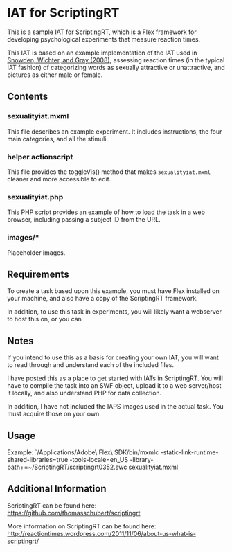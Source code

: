 # IAT for ScriptingRT

This is a sample IAT for ScriptingRT, which is a Flex framework for developing psychological experiments that measure reaction times.

This IAT is based on an example implementation of the IAT used in [Snowden, Wichter, and Gray (2008)](http://dx.doi.org/10.1007/s10508-006-9138-z), assessing reaction times (in the typical IAT fashion) of categorizing words as sexually attractive or unattractive, and pictures as either male or female.

## Contents

### sexualityiat.mxml

This file describes an example experiment. It includes instructions, the four main categories, and all the stimuli.

### helper.actionscript

This file provides the toggleVis() method that makes `sexualityiat.mxml` cleaner and more accessible to edit.

### sexualityiat.php

This PHP script provides an example of how to load the task in a web browser, including passing a subject ID from the URL.

### images/*

Placeholder images.

## Requirements

To create a task based upon this example, you must have Flex installed on your machine, and also have a copy of the ScriptingRT framework.

In addition, to use this task in experiments, you will likely want a webserver to host this on, or you can

## Notes

If you intend to use this as a basis for creating your own IAT, you will want to read through and understand each of the included files.

I have posted this as a place to get started with IATs in ScriptingRT. You will have to compile the task into an SWF object, upload it to a web server/host it locally, and also understand PHP for data collection.

In addition, I have not included the IAPS images used in the actual task. You must acquire those on your own.

## Usage

Example: `/Applications/Adobe\ Flex\ SDK/bin/mxmlc -static-link-runtime-shared-libraries=true -tools-locale=en_US -library-path+=~/ScriptingRT/scriptingrt0352.swc sexualityiat.mxml

## Additional Information

ScriptingRT can be found here: https://github.com/thomasschubert/scriptingrt

More information on ScriptingRT can be found here: http://reactiontimes.wordpress.com/2011/11/06/about-us-what-is-scriptingrt/